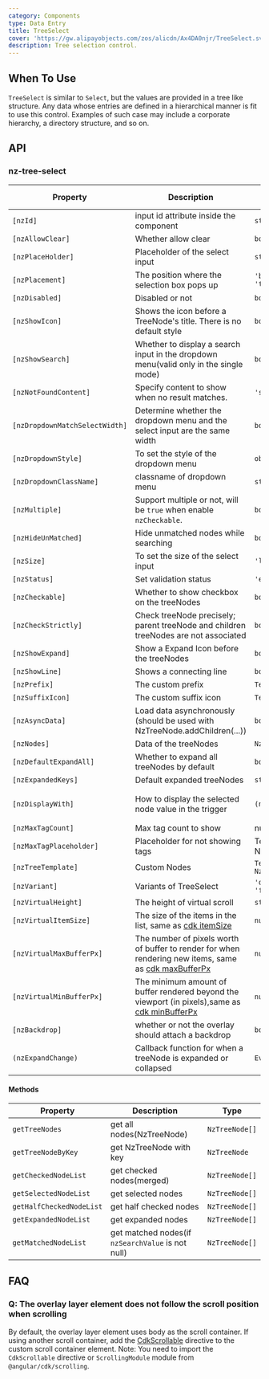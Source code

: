```yaml
---
category: Components
type: Data Entry
title: TreeSelect
cover: 'https://gw.alipayobjects.com/zos/alicdn/Ax4DA0njr/TreeSelect.svg'
description: Tree selection control.
---
```


## When To Use

`TreeSelect` is similar to `Select`, but the values are provided in a tree like structure.
Any data whose entries are defined in a hierarchical manner is fit to use this control. Examples of such case may include a corporate hierarchy, a directory structure, and so on.

## API

### nz-tree-select

| Property                       | Description                                                                                                                                           | Type                                                       | Default                            | Global Config | Version |
| ------------------------------ | ----------------------------------------------------------------------------------------------------------------------------------------------------- | ---------------------------------------------------------- | ---------------------------------- | ------------- | ------- |
| `[nzId]`                       | input id attribute inside the component                                                                                                               | `string`                                                   | -                                  |
| `[nzAllowClear]`               | Whether allow clear                                                                                                                                   | `boolean`                                                  | `false`                            |
| `[nzPlaceHolder]`              | Placeholder of the select input                                                                                                                       | `string`                                                   | -                                  |
| `[nzPlacement]`                | The position where the selection box pops up                                                                                                          | `'bottomLeft' \| 'bottomRight' \| 'topLeft' \| 'topRight'` | `'bottomLeft'`                     |
| `[nzDisabled]`                 | Disabled or not                                                                                                                                       | `boolean`                                                  | `false`                            |
| `[nzShowIcon]`                 | Shows the icon before a TreeNode's title. There is no default style                                                                                   | `boolean`                                                  | `false`                            |
| `[nzShowSearch]`               | Whether to display a search input in the dropdown menu(valid only in the single mode)                                                                 | `boolean`                                                  | `false`                            | ✅            |
| `[nzNotFoundContent]`          | Specify content to show when no result matches.                                                                                                       | `'string' \| 'TemplateRef<void>'`                          | -                                  |
| `[nzDropdownMatchSelectWidth]` | Determine whether the dropdown menu and the select input are the same width                                                                           | `boolean`                                                  | `true`                             | ✅            |
| `[nzDropdownStyle]`            | To set the style of the dropdown menu                                                                                                                 | `object`                                                   | -                                  |
| `[nzDropdownClassName]`        | classname of dropdown menu                                                                                                                            | `string`                                                   | -                                  |
| `[nzMultiple]`                 | Support multiple or not, will be `true` when enable `nzCheckable`.                                                                                    | `boolean`                                                  | `false`                            |
| `[nzHideUnMatched]`            | Hide unmatched nodes while searching                                                                                                                  | `boolean`                                                  | `false`                            | ✅            |
| `[nzSize]`                     | To set the size of the select input                                                                                                                   | `'large' \| 'small' \| 'default'`                          | `'default'`                        | ✅            |
| `[nzStatus]`                   | Set validation status                                                                                                                                 | `'error' \| 'warning'`                                     | -                                  |               |
| `[nzCheckable]`                | Whether to show checkbox on the treeNodes                                                                                                             | `boolean`                                                  | `false`                            |
| `[nzCheckStrictly]`            | Check treeNode precisely; parent treeNode and children treeNodes are not associated                                                                   | `boolean`                                                  | `false`                            |
| `[nzShowExpand]`               | Show a Expand Icon before the treeNodes                                                                                                               | `boolean`                                                  | `true`                             |               |
| `[nzShowLine]`                 | Shows a connecting line                                                                                                                               | `boolean`                                                  | `false`                            |               |
| `[nzPrefix]`                   | The custom prefix                                                                                                                                     | `TemplateRef<any> \| string`                               | -                                  |               |
| `[nzSuffixIcon]`               | The custom suffix icon                                                                                                                                | `TemplateRef<any> \| string`                               | -                                  |               |
| `[nzAsyncData]`                | Load data asynchronously (should be used with NzTreeNode.addChildren(...))                                                                            | `boolean`                                                  | `false`                            |
| `[nzNodes]`                    | Data of the treeNodes                                                                                                                                 | `NzTreeNodeOptions[]`                                      | `[]`                               |
| `[nzDefaultExpandAll]`         | Whether to expand all treeNodes by default                                                                                                            | `boolean`                                                  | `false`                            |
| `[nzExpandedKeys]`             | Default expanded treeNodes                                                                                                                            | `string[]`                                                 | -                                  |
| `[nzDisplayWith]`              | How to display the selected node value in the trigger                                                                                                 | `(node: NzTreeNode) => string`                             | `(node: NzTreeNode) => node.title` |
| `[nzMaxTagCount]`              | Max tag count to show                                                                                                                                 | number                                                     | -                                  |
| `[nzMaxTagPlaceholder]`        | Placeholder for not showing tags                                                                                                                      | TemplateRef<{ $implicit: NzTreeNode[] }>                   | -                                  |
| `[nzTreeTemplate]`             | Custom Nodes                                                                                                                                          | `TemplateRef<{ $implicit: NzTreeNode }>`                   | -                                  |
| `[nzVariant]`                  | Variants of TreeSelect                                                                                                                                | `'outlined' \| 'borderless' \| 'filled' \| 'underlined'`   | `'outlined'`                       | ✅            | 20.0.0  |
| `[nzVirtualHeight]`            | The height of virtual scroll                                                                                                                          | `string`                                                   | `-`                                |
| `[nzVirtualItemSize]`          | The size of the items in the list, same as [cdk itemSize](https://material.angular.io/cdk/scrolling/api)                                              | `number`                                                   | `28`                               | ✅
| `[nzVirtualMaxBufferPx]`       | The number of pixels worth of buffer to render for when rendering new items, same as [cdk maxBufferPx](https://material.angular.io/cdk/scrolling/api) | `number`                                                   | `500`                              |
| `[nzVirtualMinBufferPx]`       | The minimum amount of buffer rendered beyond the viewport (in pixels),same as [cdk minBufferPx](https://material.angular.io/cdk/scrolling/api)        | `number`                                                   | `28`                               |
| `[nzBackdrop]`                 | whether or not the overlay should attach a backdrop                                                                                                   | `boolean`                                                  | `false`                            |
| `(nzExpandChange)`             | Callback function for when a treeNode is expanded or collapsed                                                                                        | `EventEmitter<NzFormatEmitEvent>`                          | -                                  |

#### Methods

| Property                 | Description                                       | Type           |
| ------------------------ | ------------------------------------------------- | -------------- |
| `getTreeNodes`           | get all nodes(NzTreeNode)                         | `NzTreeNode[]` |
| `getTreeNodeByKey`       | get NzTreeNode with key                           | `NzTreeNode`   |
| `getCheckedNodeList`     | get checked nodes(merged)                         | `NzTreeNode[]` |
| `getSelectedNodeList`    | get selected nodes                                | `NzTreeNode[]` |
| `getHalfCheckedNodeList` | get half checked nodes                            | `NzTreeNode[]` |
| `getExpandedNodeList`    | get expanded nodes                                | `NzTreeNode[]` |
| `getMatchedNodeList`     | get matched nodes(if `nzSearchValue` is not null) | `NzTreeNode[]` |

## FAQ

### Q: The overlay layer element does not follow the scroll position when scrolling

By default, the overlay layer element uses body as the scroll container. If using another scroll container, add the [CdkScrollable](https://material.angular.dev/cdk/scrolling/api#CdkScrollable) directive to the custom scroll container element.
Note: You need to import the `CdkScrollable` directive or `ScrollingModule` module from `@angular/cdk/scrolling`.
